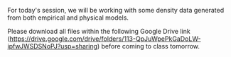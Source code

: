 For today's session, we will be working with some density data generated from both empirical and physical models.

Please download all files within the following Google Drive link (https://drive.google.com/drive/folders/113-QpJuWpePkGaDoLW-ipfwJWSDSNoPJ?usp=sharing) before coming to class tomorrow.
